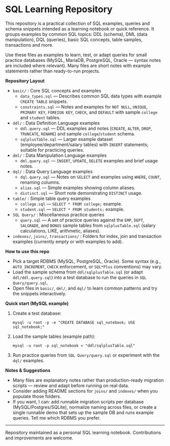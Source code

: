 # SQL Learning Repository

This repository is a practical collection of SQL examples, queries and schema snippets intended as a learning notebook or quick reference. It groups examples by common SQL topics: DDL (schema), DML (data manipulation), DQL (queries), basic SQL concepts, table samples, transactions and more.

Use these files as examples to learn, test, or adapt queries for small practice databases (MySQL, MariaDB, PostgreSQL, Oracle — syntax notes are included where relevant). Many files are short notes with example statements rather than ready-to-run projects.

**Repository Layout**
- `basic/` : Core SQL concepts and examples
	- `data_types.sql` — Describes common SQL data types with example `CREATE TABLE` snippets.
	- `constraints.sql` — Notes and examples for `NOT NULL`, `UNIQUE`, `PRIMARY KEY`, `FOREIGN KEY`, `CHECK`, and `DEFAULT` with sample `college` and `student` tables.
- `ddl/` : Data Definition Language examples
	- `ddl.query.sql` — DDL examples and notes (`CREATE`, `ALTER`, `DROP`, `TRUNCATE`, `RENAME`) and sample `college`/`student` schema.
	- `sqlplusTable.sql` — Larger example dataset (employee/department/salary tables) with `INSERT` statements; suitable for practicing queries.
- `dml/` : Data Manipulation Language examples
	- `dml.query.sql` — `INSERT`, `UPDATE`, `DELETE` examples and brief usage notes.
- `dql/` : Data Query Language examples
	- `dql.query.sql` — Notes on `SELECT` and examples using `WHERE`, `COUNT`, renaming columns.
	- `alias.sql` — Simple examples showing column aliases.
	- `distinct.sql` — Short note demonstrating `DISTINCT` usage.
- `table/` : Simple table query examples
	- `college.sql` — `SELECT * FROM college;` example.
	- `student.sql` — `SELECT * FROM students;` example.
- `SQL Query/` : Miscellaneous practice queries
	- `query.sql` — A set of practice queries against the `EMP`, `DEPT`, `SALGRADE`, and `BONUS` sample tables from `sqlplusTable.sql` (salary calculations, LIKE, arithmetic, aliases).
- `indexes/`, `joins/`, `transactions/` : Folders for index, join and transaction examples (currently empty or with examples to add).

**How to use this repo**
- Pick a target RDBMS (MySQL, PostgreSQL, Oracle). Some syntax (e.g., `AUTO_INCREMENT`, `CHECK` enforcement, or `SQL*Plus` conventions) may vary.
- Load the sample schema from `ddl/sqlplusTable.sql` (or adapt `ddl/ddl.query.sql`) into a test database to run the queries in `SQL Query/query.sql`.
- Open files in `basic/`, `dml/`, and `dql/` to learn common patterns and try the snippets interactively.

**Quick start (MySQL example)**
1. Create a test database:

	 ```pwsh
	 mysql -u root -p -e "CREATE DATABASE sql_notebook; USE sql_notebook;"
	 ```
2. Load the sample tables (example path):

	 ```pwsh
	 mysql -u root -p sql_notebook < "ddl/sqlplusTable.sql"
	 ```
3. Run practice queries from `SQL Query/query.sql` or experiment with the `dql/` examples.

**Notes & Suggestions**
- Many files are explanatory notes rather than production-ready migration scripts — review and adapt before running on real data.
- Consider adding README sections for `joins/` and `indexes/` when you populate those folders.
- If you want, I can: add runnable migration scripts per database (MySQL/Postgres/SQLite), normalize naming across files, or create a single runnable demo that sets up the sample DB and runs example queries. Tell me which RDBMS you prefer.

---

Repository maintained as a personal SQL learning notebook. Contributions and improvements are welcome.
